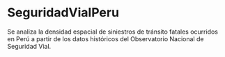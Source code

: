 # SeguridadVialPeru
Se analiza la densidad espacial de siniestros de tránsito fatales ocurridos en Perú a partir de los datos históricos del Observatorio Nacional de Seguridad Vial.
